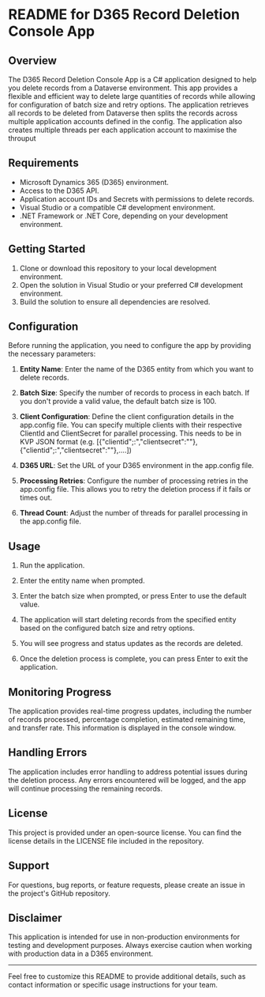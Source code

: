 # README for D365 Record Deletion Console App

## Overview

The D365 Record Deletion Console App is a C# application designed to help you delete records from a Dataverse environment. This app provides a flexible and efficient way to delete large quantities of records while allowing for configuration of batch size and retry options.
The application retrieves all records to be deleted from Dataverse then splits the records across multiple application accounts defined in the config.
The application also creates multiple threads per each application account to maximise the throuput 

## Requirements

- Microsoft Dynamics 365 (D365) environment.
- Access to the D365 API.
- Application account IDs and Secrets with permissions to delete records.
- Visual Studio or a compatible C# development environment.
- .NET Framework or .NET Core, depending on your development environment.

## Getting Started

1. Clone or download this repository to your local development environment.
2. Open the solution in Visual Studio or your preferred C# development environment.
3. Build the solution to ensure all dependencies are resolved.

## Configuration

Before running the application, you need to configure the app by providing the necessary parameters:

1. **Entity Name**: Enter the name of the D365 entity from which you want to delete records.

2. **Batch Size**: Specify the number of records to process in each batch. If you don't provide a valid value, the default batch size is 100.

3. **Client Configuration**: Define the client configuration details in the app.config file. You can specify multiple clients with their respective ClientId and ClientSecret for parallel processing. This needs to be in KVP JSON format (e.g. [{"clientid";:"<ClientID1>,"clientsecret":"<ClientSecret1>"},{"clientid";:"<ClientID2>,"clientsecret":"<ClientSecret2>"},....]) 

4. **D365 URL**: Set the URL of your D365 environment in the app.config file.

5. **Processing Retries**: Configure the number of processing retries in the app.config file. This allows you to retry the deletion process if it fails or times out.

6. **Thread Count**: Adjust the number of threads for parallel processing in the app.config file.

## Usage

1. Run the application.

2. Enter the entity name when prompted.

3. Enter the batch size when prompted, or press Enter to use the default value.

4. The application will start deleting records from the specified entity based on the configured batch size and retry options.

5. You will see progress and status updates as the records are deleted.

6. Once the deletion process is complete, you can press Enter to exit the application.

## Monitoring Progress

The application provides real-time progress updates, including the number of records processed, percentage completion, estimated remaining time, and transfer rate. This information is displayed in the console window.

## Handling Errors

The application includes error handling to address potential issues during the deletion process. Any errors encountered will be logged, and the app will continue processing the remaining records.

## License

This project is provided under an open-source license. You can find the license details in the LICENSE file included in the repository.

## Support

For questions, bug reports, or feature requests, please create an issue in the project's GitHub repository.

## Disclaimer

This application is intended for use in non-production environments for testing and development purposes. Always exercise caution when working with production data in a D365 environment.

---

Feel free to customize this README to provide additional details, such as contact information or specific usage instructions for your team.
